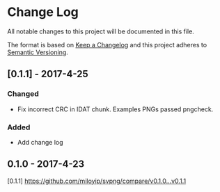 # Change Log
All notable changes to this project will be documented in this file.

The format is based on [Keep a Changelog](http://keepachangelog.com/)
and this project adheres to [Semantic Versioning](http://semver.org/).

## [0.1.1] - 2017-4-25

### Changed
- Fix incorrect CRC in IDAT chunk. Examples PNGs passed pngcheck.

### Added
- Add change log

## 0.1.0 - 2017-4-23

[0.1.1] https://github.com/miloyip/svpng/compare/v0.1.0...v0.1.1
